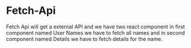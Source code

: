 # Fetch-Api
Fetch Api will get a external API and we have two react component in first component named User Names we have to fetch all names and in second component named Details we have to fetch details for the name.
